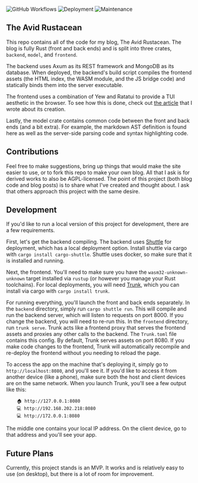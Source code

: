 ![GitHub Workflows](https://github.com/TylerBloom/avid-rustacean/actions/workflows/ar_ci.yml/badge.svg)
![Deployment](https://img.shields.io/endpoint?url=https%3A%2F%2Favid-rustacean.shuttleapp.rs%2Fapi%2Fv1%2Fbadge&label=Deployment)
![Maintenance](https://img.shields.io/badge/Maintenance-Actively%20Developed-brightgreen.svg)

## The Avid Rustacean
This repo contains all of the code for my blog, The Avid Rustacean.
The blog is fully Rust (front and back ends) and is split into three crates, `backend`, `model`, and `frontend`.

The backend uses Axum as its REST framework and MongoDB as its database.
When deployed, the backend's build script compiles the frontend assets (the HTML index, the WASM module, and the JS bridge code) and statically binds them into the server executable.

The frontend uses a combination of Yew and Ratatui to provide a TUI aesthetic in the browser.
To see how this is done, check out [the article](https://avid-rustacean.shuttleapp.rs/blog/About-This-Blog) that I wrote about its creation.

Lastly, the model crate contains common code between the front and back ends (and a bit extra).
For example, the markdown AST definition is found here as well as the server-side parsing code and syntax highlighting code.

## Contributions
Feel free to make suggestions, bring up things that would make the site easier to use, or to fork this repo to make your own blog.
All that I ask is for derived works to also be AGPL-licensed.
The point of this project (both blog code and blog posts) is to share what I've created and thought about.
I ask that others approach this project with the same desire.

## Development
If you'd like to run a local version of this project for development, there are a few requirements.

First, let's get the backend compiling.
The backend uses [Shuttle](https://www.shuttle.rs/beta) for deployment, which has a local deployment option.
Install shuttle via cargo with `cargo install cargo-shuttle`.
Shuttle uses docker, so make sure that it is installed and running.

Next, the frontend.
You'll need to make sure you have the `wasm32-unknown-unknown` target installed via `rustup` (or however you manage your Rust toolchains).
For local deployments, you will need [Trunk](https://trunkrs.dev/), which you can install via cargo with `cargo install trunk`.

For running everything, you'll launch the front and back ends separately.
In the `backend` directory, simply run `cargo shuttle run`.
This will compile and run the backend server, which will listen to requests on port 8000.
If you change the backend, you will need to re-run this.
In the `frontend` directory, run `trunk serve`.
Trunk acts like a frontend proxy that serves the frontend assets and proxies any other calls to the backend.
The `Trunk.toml` file contains this config.
By default, Trunk serves assets on port 8080.
If you make code changes to the frontend, Trunk will automatically recompile and re-deploy the frontend without you needing to reload the page.

To access the app on the machine that's deploying it, simply go to `http://localhost:8080`, and you'll see it.
If you'd like to access it from another device (like a phone), make sure both the host and client devices are on the same network.
When you launch Trunk, you'll see a few output like this:
```
    🏠 http://127.0.0.1:8080
    💻 http://192.168.202.218:8080
    💻 http://172.0.0.1:8080
```
The middle one contains your local IP address.
On the client device, go to that address and you'll see your app.

## Future Plans
Currently, this project stands is an MVP.
It works and is relatively easy to use (on desktop), but there is a lot of room for improvement.
